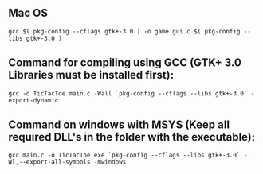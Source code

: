 
## Mac OS
```
gcc $( pkg-config --cflags gtk+-3.0 ) -o game gui.c $( pkg-config --libs gtk+-3.0 )
```

## Command for compiling using GCC (GTK+ 3.0 Libraries must be installed first):
```
gcc -o TicTacToe main.c -Wall `pkg-config --cflags --libs gtk+-3.0` -export-dynamic
```
## Command on windows with MSYS (Keep all required DLL's in the folder with the executable):
```
gcc main.c -o TicTacToe.exe `pkg-config --cflags --libs gtk+-3.0` -Wl,--export-all-symbols -mwindows

